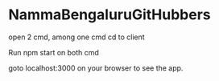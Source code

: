 # NammaBengaluruGitHubbers

open 2 cmd, among one cmd cd to client

Run npm start on both cmd

goto localhost:3000 on your browser to see the app.

